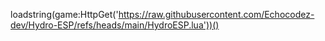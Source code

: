 loadstring(game:HttpGet('https://raw.githubusercontent.com/Echocodez-dev/Hydro-ESP/refs/heads/main/HydroESP.lua'))()
